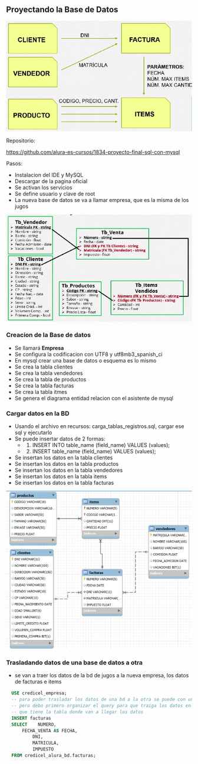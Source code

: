 ## Proyectando la Base de Datos

![Diagrama Proyecto](/imagenes/clase01/diagrama_proyecto.png)

Repositorio:

https://github.com/alura-es-cursos/1834-proyecto-final-sql-con-mysql

Pasos:

- Instalacion del IDE y MySQL
- Descargar de la pagina oficial
- Se activan los servicios
- Se define usuario y clave de root
- La nueva base de datos se va a llamar empresa, que es la misma de los jugos


![Diagrama 2](/imagenes/clase01/diagrama_2.png)

### Creacion de la Base de datos

- Se llamará **Empresa**
- Se configura la codificacion con UTF8 y utf8mb3_spanish_ci
- En mysql crear una base de datos o esquema es lo mismo
- Se crea la tabla clientes
- Se crea la tabla vendedores
- Se crea la tabla de productos
- Se crea la tabla facturas
- Se crea la tabla itmes
- Se genera el diagrama entidad relacion con el asistente de mysql

### Cargar datos en la BD

- Usando el archivo en recursos: carga_tablas_registros.sql, cargar ese sql y ejecutarlo
- Se puede insertar datos de 2 formas:
  - 1. INSERT INTO table_name (field_name) VALUES (values); 
  - 2. INSERT table_name (field_name) VALUES (values);
- Se insertan los datos en la tabla clientes
- Se insertan los datos en la tabla productos
- Se insertan los datos en la tabla vendedores
- Se insertan los datos en la tabla items
- Se insertan los datos en la tabla facturas 

![Diagrama Entidad Relacion Generado por Workbench](/imagenes/clase01/diagrama_erd_por_workbench.png)

### Trasladando datos de una base de datos a otra

- se van a traer los datos de la bd de jugos a la nueva empresa, los datos de facturas e items

```sql
  USE credicel_empresa;
  -- para poder trasladar los datos de una bd a la otra se puede con un insert
  -- pero debo primero organizar el query para que traiga los datos en el mismo orden 
  -- que tiene la tabla donde van a llegar los datos
  INSERT facturas
  SELECT 	NUMERO,
      FECHA_VENTA AS FECHA,
          DNI,
          MATRICULA,
          IMPUESTO
  FROM credicel_alura_bd.facturas;
```
